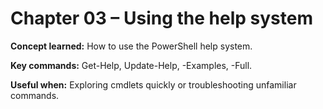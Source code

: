# Chapter 03 – Using the help system

**Concept learned:** How to use the PowerShell help system. 

**Key commands:** Get-Help, Update-Help, -Examples, -Full.

**Useful when:** Exploring cmdlets quickly or troubleshooting unfamiliar commands.
